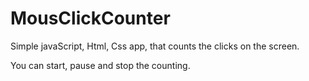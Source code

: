 # MousClickCounter

Simple javaScript, Html, Css app, that counts the clicks on the screen.

You can start, pause and stop the counting.
